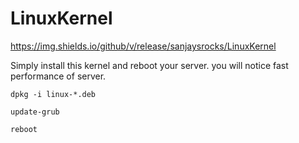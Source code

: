# LinuxKernel

https://img.shields.io/github/v/release/sanjaysrocks/LinuxKernel

Simply install this kernel and reboot your server. you will notice fast performance of server.

`dpkg -i linux-*.deb`

`update-grub`

`reboot`
